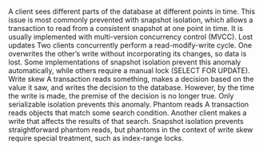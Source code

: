 
A client sees different parts of the database at different points in time. This issue is most
commonly prevented with snapshot isolation, which allows a transaction to read from a consistent
snapshot at one point in time. It is usually implemented with multi-version concurrency control
(MVCC). Lost updates Two clients concurrently perform a read-modify-write cycle. One overwrites the other’s write
without incorporating its changes, so data is lost. Some implementations of snapshot isolation
prevent this anomaly automatically, while others require a manual lock (SELECT FOR UPDATE). Write skew A transaction reads something, makes a decision based on the value it saw, and writes the decision
to the database. However, by the time the write is made, the premise of the decision is no longer
true. Only serializable isolation prevents this anomaly. Phantom reads A transaction reads objects that match some search condition. Another client makes a write that
affects the results of that search. Snapshot isolation prevents straightforward phantom reads, but
phantoms in the context of write skew require special treatment, such as index-range locks.
